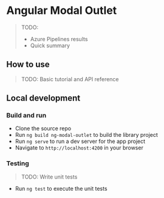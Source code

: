 # Angular Modal Outlet

> TODO:
>
> * Azure Pipelines results
> * Quick summary

## How to use

> TODO: Basic tutorial and API reference

## Local development

### Build and run

* Clone the source repo
* Run `ng build ng-modal-outlet` to build the library project
* Run `ng serve` to run a dev server for the app project
* Navigate to `http://localhost:4200` in your browser

### Testing

> TODO: Write unit tests

* Run `ng test` to execute the unit tests

